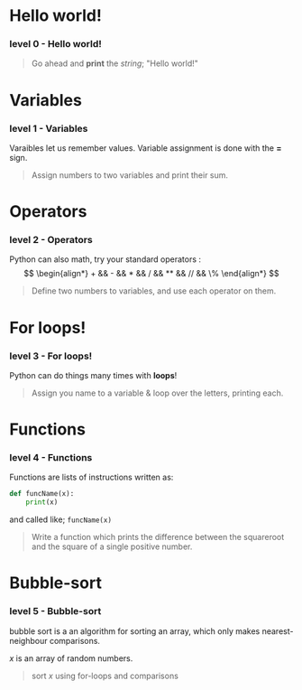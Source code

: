 
# Hello world!
### level 0 - Hello world!
> Go ahead and **print** the *string*; "Hello world!"

# Variables
### level 1 - Variables

Varaibles let us remember values. Variable assignment is done with the **=** sign.
> Assign numbers to two variables and print their sum.

# Operators
### level 2 - Operators
Python can also math, try your standard operators :
$$
\begin{align*}
    + && - && * && / && ** && // && \%
\end{align*}
$$
> Define two numbers to variables, and use each operator on them.


# For loops!
### level 3 - For loops!

Python can do things many times with **loops**!
> Assign you name to a variable & loop over the letters, printing each.


# Functions
### level 4 - Functions

Functions are lists of instructions written as:
```python
def funcName(x):
    print(x)
```
and called like; `funcName(x)`

> Write a function which prints the difference between the squareroot and the square of a single positive number.


# Bubble-sort
### level 5 - Bubble-sort
bubble sort is a an algorithm for sorting an array, which only makes nearest-neighbour comparisons.

$x$ is an array of random numbers.
> sort $x$ using for-loops and comparisons

